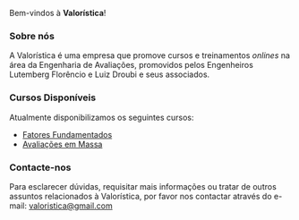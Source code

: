 Bem-vindos à **Valorística**!

### Sobre nós

A Valorística é uma empresa que promove cursos e treinamentos *onlines* na
área da Engenharia de Avaliações, promovidos pelos Engenheiros Lutemberg 
Florêncio e Luiz Droubi e seus associados.

### Cursos Disponíveis

Atualmente disponibilizamos os seguintes cursos:

- [Fatores Fundamentados](https://valoristica.github.io/Fatores/)
- [Avaliações em Massa](https://valoristica.github.io/AvaliacaoMassa)

### Contacte-nos

Para esclarecer dúvidas, requisitar mais informações ou tratar de outros
assuntos relacionados à Valorística, por favor nos contactar através do e-mail:
[valoristica@gmail.com](valoristica@gmail.com)